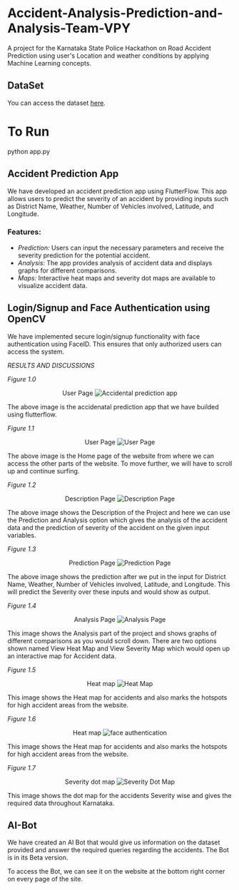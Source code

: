 # Accident-Analysis-Prediction-and-Analysis-Team-VPY
A project for the Karnataka State Police Hackathon on Road Accident Prediction using user's Location and weather conditions by applying Machine Learning concepts.

## DataSet
You can access the dataset [here](https://drive.google.com/drive/folders/1iHHYRkGRhYfO-lTaEjnrkO-QQE428WLU).

# To Run 
python app.py


## Accident Prediction App
We have developed an accident prediction app using FlutterFlow. This app allows users to predict the severity of an accident by providing inputs such as District Name, Weather, Number of Vehicles involved, Latitude, and Longitude. 

### Features:
- *Prediction:* Users can input the necessary parameters and receive the severity prediction for the potential accident.
- *Analysis:* The app provides analysis of accident data and displays graphs for different comparisons.
- *Maps:* Interactive heat maps and severity dot maps are available to visualize accident data.

## Login/Signup and Face Authentication using OpenCV
We have implemented secure login/signup functionality with face authentication using FaceID. This ensures that only authorized users can access the system.

*RESULTS AND DISCUSSIONS*

*Figure 1.0* 

<p align="center">
User Page
  <img src="https://drive.google.com/file/d/1dplPGPSgPt3ftlw4SUwJ4WsMVtLLqTxk/view?usp=drive_link" alt="Accidental prediction app">
</p>

The above image is the accidenatal prediction app that we have builded using flutterflow.

*Figure 1.1* 

<p align="center">
User Page
  <img src="blob:https://drive.google.com/file/d/1CvzKvW1MkUFdZRO3G3jupBHRX71EaGLL/view?usp=drive_link" alt="User Page">
</p>

The above image is the Home page of the website from where we can access the other parts of the website. To move further, we will have to scroll up and continue surfing.

*Figure 1.2* 
<p align="center">
Description Page
  <img src="https://drive.google.com/file/d/1ImlcU7H3TIYEz3Lr-urnM62M8rbZ7VUA/view?usp=drive_link" alt="Description Page">
</p>

The above image shows the Description of the Project and here we can use the Prediction and Analysis option which gives the analysis of the accident data and the prediction of severity of the accident on the given input variables.

*Figure 1.3* 
<p align="center">
Prediction Page
  <img src="" alt="Prediction Page">
</p>

The above image shows the prediction after we put in the input for District Name, Weather, Number of Vehicles involved, Latitude, and Longitude. This will predict the Severity over these inputs and would show as output.

*Figure 1.4* 
<p align="center">
Analysis Page
  <img src="blob:https://drive.google.com/file/d/1HXyDrEfARBsJsMbzEABqhIVp7KAH2ZGX/view?usp=sharing" alt="Analysis Page">
</p>

This image shows the Analysis part of the project and shows graphs of different comparisons as you would scroll down. There are two options shown named View Heat Map and View Severity Map which would open up an interactive map for Accident data.

*Figure 1.5* 
<p align="center">
Heat map
  <img src="blob:https://drive.google.com/file/d/1_H7U-eSkUtH6ax-qevcoqkOAEJ3Oknhz/view?usp=drive_link" alt="Heat Map">
</p>

This image shows the Heat map for accidents and also marks the hotspots for high accident areas from the website.

*Figure 1.6* 
<p align="center">
Heat map
  <img src="https://drive.google.com/file/d/1xU28-sFRZN10pXu_cGDI-o7u4lfXhOLJ/view?usp=drive_link" alt="face authentication ">
</p>

This image shows the Heat map for accidents and also marks the hotspots for high accident areas from the website.

*Figure 1.7* 
<p align="center">
Severity dot map
  <img src="blob:https://drive.google.com/file/d/12eClbrLILn6LSHbFoMLBHdWRoGf4sT2v/view?usp=drive_link" alt="Severity Dot Map">
</p>

This image shows the dot map for the accidents Severity wise and gives the required data throughout Karnataka.

## AI-Bot
We have created an AI Bot that would give us information on the dataset provided and answer the required queries regarding the accidents.
The Bot is in its Beta version.

To access the Bot, we can see it on the website at the bottom right corner on every page of the site.
